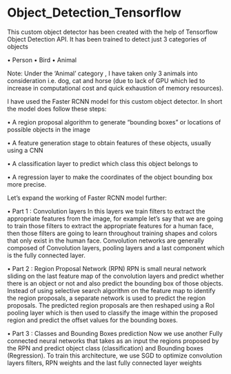 # Object_Detection_Tensorflow
This custom object detector has been created with the help of Tensorflow Object Detection API. It has been trained to detect just 3 categories of objects

•	Person
•	Bird
•	Animal

Note:
Under the ‘Animal’ category , I have taken only 3 animals into consideration i.e. dog, cat and horse (due to lack of GPU which led to increase in computational cost and quick exhaustion of memory resources).

I have used the Faster RCNN model for this custom object detector. In short the model does follow these steps:

•	A region proposal algorithm to generate “bounding boxes” or locations of possible objects in the image

•	A feature generation stage to obtain features of these objects, usually using a CNN

•	A classification layer to predict which class this object belongs to

•	A regression layer to make the coordinates of the object bounding box more precise.

Let’s expand the working of Faster RCNN model further:

•	Part 1 : Convolution layers
In this layers we train filters to extract the appropriate features from the image, for example let’s say that we are going to train those filters to extract the appropriate features for a human face, then those filters are going to learn throughout training shapes and colors that only exist in the human face. Convolution networks are generally composed of Convolution layers, pooling layers and a last component which is the fully connected layer.

•	Part 2 : Region Proposal Network (RPN)
RPN is small neural network sliding on the last feature map of the convolution layers and predict whether there is an object or not and also predict the bounding box of those objects. Instead of using selective search algorithm on the feature map to identify the region proposals, a separate network is used to predict the region proposals. The predicted region proposals are then reshaped using a RoI pooling layer which is then used to classify the image within the proposed region and predict the offset values for the bounding boxes.

•	Part 3 : Classes and Bounding Boxes prediction
Now we use another Fully connected neural networks that takes as an input the regions proposed by the RPN and predict object class (classification) and Bounding boxes (Regression). To train this architecture, we use SGD to optimize convolution layers filters, RPN weights and the last fully connected layer weights
